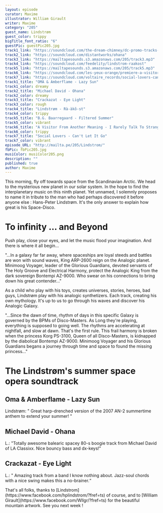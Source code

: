 ```yaml
---
layout: episode
curator: Maxime
illustrator: William Girault
writer: Maxime
category: "205"
guest_name: Lindstrøm
guest_color: trippy
bigTitle_font_ratio: "6"
guestPic: guestPic205.jpg
track1_link: "https://soundcloud.com/the-dream-chimney/dc-promo-tracks-8-oma-amberflame-lazy-sun"
track2_link: "https://soundcloud.com/distantworks/ohana"
track3_link: "https://mailtapesounds.s3.amazonaws.com/205/track3.mp3"
track4_link: "https://soundcloud.com/feedelity/lindstrom-raakost"
track5_link: "https://mailtapesounds.s3.amazonaws.com/205/track5.mp3"
track6_link: "https://soundcloud.com/les-yeux-orange/premiere-a-visitor-from-another-meaning-i-rarely-talk-to-strangers"
track7_link: "https://soundcloud.com/voltaire_records/social-lovers-cant-let-it-go"
track1_title: "OMA & Amberflame - Lazy Sun"
track1_color: dreamy
track2_title: "Michael David - Ohana"
track2_color: dreamy
track3_title: "Crackazat - Eye Light"
track3_color: rough
track4_title: "Lindstrøm - Rà-àkõ-st"
track4_color: trippy
track5_title: "B.G. Baarregaard - Filtered Summer"
track5_color: vibrant
track6_title: "A Visitor From Another Meaning - I Rarely Talk To Strangers"
track6_color: trippy
track7_title: "Social Lovers - Can't Let It Go"
track7_color: vibrant
episode_URL: "http://mailta.pe/205/Lindstrom/"
fbPic: fbPic205.jpg
musiColor: musiColor205.png
description: ""
published: true
author: Maxime
---
```





<p id="introduction">This morning, fly off towards space from the Scandinavian Arctic. We head to the mysterious new planet in our solar system. In the hope to find the interplanetary music on this ninth planet. Yet unnamed, I solemnly proposes to name it in tribute to the man who had perhaps discovered it before anyone else : Hans-Peter Lindstrøm. It's the only answer to explain how great is his Space-Disco. </p>

# To infinity ... and Beyond

Push play, close your eyes, and let the music flood your imagination. And there is where it all begin...

"...In a galaxy far far away, where spaceships are loyal steeds and battles are won with sound waves, King ARP-2600 reign on the Analogic planet. Minimoog Voyager, leader of the Glorious Guardians, devoted servants of The Holy Groove and Electrical Harmony, protect the Analogic King from the dark sovereign  Bontempi AZ-9000. Who swear on his connections to bring down his great contender..."

As a child who play with his toys, creates universes, stories, heroes, bad guys, Lindstrøm play with his analogic synthetizers. Each track, creating his own mythology. It's up to us to go through his waves and discover his Analogic Galaxy. 

"...Since the dawn of time, rhythm of days in this specific Galaxy is governed by the BPMs of Disco-Masters. As Long they're playing, everything is supposed to going well. The rhythms are accelerating at nightfall, and slow at dawn. That's the first rule. This frail harmony is broken when the princess Korg PS-3100, Queen of all Disco-Masters, is kidnapped by the diabolical Bontempi AZ-9000. Minimoog Voyager and his Glorious Guardians begans a journey through time and space to found the missing princess..."

# The Lindstrøm's summer space opera soundtrack
 
## Oma & Amberflame - Lazy Sun
Lindstrøm: " Great harp-drenched version of the 2007 AN-2 summertime anthem to extend your summer! "

## Michael David - Ohana
L.: "Totally awesome balearic spacey 80-s boogie track from Michael David of LA Classixx. Nice bouncy bass and dx-keys!"

## Crackazat - Eye Light
L.: " Amazing track from a band I know nothing about. Jazz-soul chords with a nice swing makes this a no-brainer.“
 
<p id="outroduction">
That's all folks, thanks to [Lindstrom](https://www.facebook.com/hplindstrom/?fref=ts) of course, and to [William Girault](https://www.facebook.com/Wllgr/?fref=ts) for the beautiful mountain artwork. See you next week !
</p>
